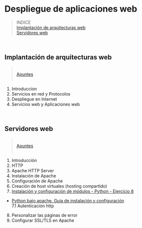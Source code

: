 # Despliegue de aplicaciones web

> INDICE<br>
[Implantación de arquitecturas web](#id1)<br>
[Servidores web](#id2)<br>

<div id='id1' /><br>

## Implantación de arquitecturas web

><br>[Apuntes](https://github.com/alvbencor/DESPLIEGUE/blob/main/ArquitecturasWeb/ArquitecturasWeb.pdf)<br><br>

1. Introduccion
2. Servicios en red y Protocolos
3. Despliegue en Internet
4. Servicios web y Aplicaciones web



<div id='id2' /><br>

## Servidores web
><br>[Apuntes](https://github.com/alvbencor/DESPLIEGUE/blob/main/ServidoresWeb/ServidoresWeb.pdf)<br><br>
1. Introducción
2. HTTP
3. Apache HTTP Server
4. Instalación de Apache
5. Configuración de Apache
6. Creación de host virtuales (hosting compartido)
7. [Instalación y configuración de módulos - Python - Ejercicio 8](https://github.com/alvbencor/DESPLIEGUE/blob/main/ServidoresWeb/ejercicio8.md)<br>
  - [Python bajo apache. Guia de instalación y configuración](https://github.com/alvbencor/DESPLIEGUE/blob/main/ServidoresWeb/PythonBajoApache.md)<br>
  7.1 Autenticación http<br>
  
  
8. Personalizar las páginas de error
9. Configurar SSL/TLS en Apache
